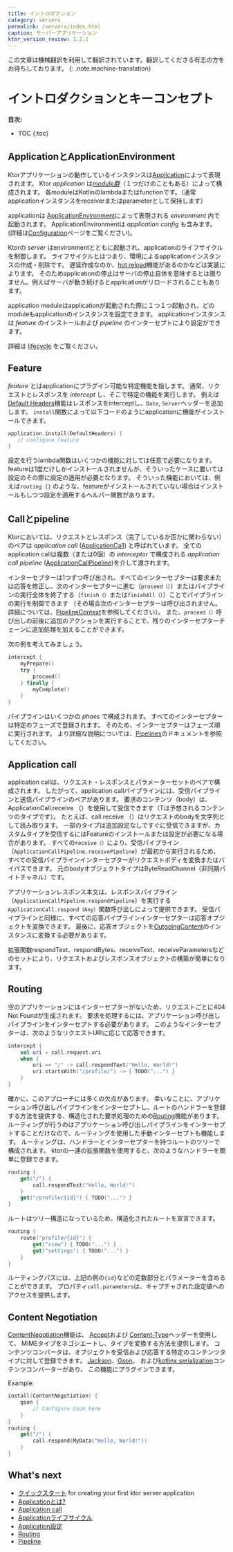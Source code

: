 ```yaml
---
title: イントロダクション
category: servers
permalink: /servers/index.html
caption: サーバーアプリケーション
ktor_version_review: 1.2.1
---
```


この文章は機械翻訳を利用して翻訳されています。翻訳してくださる有志の方をお待ちしております。
{: .note.machine-translation}

# イントロダクションとキーコンセプト

**目次:**

* TOC
{:toc}

## ApplicationとApplicationEnvironment

Ktorアプリケーションの動作しているインスタンスは[Application](https://api.ktor.io/latest/io.ktor.application/-application/index.html)によって表現されます。
Ktor _application_ は[_module群_](/servers/application.html#modules)（１つだけのこともある）によって構成されます。
各moduleはKotlinのlambdaまたはfunctionです。（通常applicationインスタンスをreceiverまたはparameterとして保持します）

applicationは [ApplicationEnvironment](https://api.ktor.io/latest/io.ktor.application/-application-environment/index.html)によって表現される _environment_ 内で起動されます。
ApplicationEnvironmentは _application config_ も含みます。
 (詳細は[Configuration](/servers/configuration.html)ページをご覧ください)。
 
Ktorの _server_ はenvironmentとともに起動され、applicationのライフサイクルを制御します。
ライフサイクルとはつまり、環境によるapplicationインスタンスの作成・削除です。
遅延作成なのか、[hot reload](/servers/autoreload.html)機能があるのかなどは実装によります。
そのためapplicationの停止はサーバの停止自体を意味するとは限りません。例えばサーバが動き続けるとapplicationがリロードされることもあります。

application moduleはapplicationが起動された際に１つ１つ起動され、どのmoduleもapplicationのインスタンスを設定できます。
applicationインスタンスは _feature_ のインストールおよび _pipeline_ のインターセプトにより設定ができます。

詳細は [lifecycle](/servers/lifecycle.html) をご覧ください。

## Feature

_feature_ とはapplicationにプラグイン可能な特定機能を指します。
通常、リクエストとレスポンスを _intercept_ し、そこで特定の機能を実行します。
例えば[Default Headers](/servers/features/default-headers.html)機能はレスポンスをinterceptし、`Date`, `Server`ヘッダーを追加します。
`install`関数によって以下コードのようにapplicationに機能がインストールできます。

```kotlin
application.install(DefaultHeaders) {
   // configure feature
}
```

設定を行うlambda関数はいくつかの機能に対しては任意で必要になります。
featureは1度だけしかインストールされませんが、そういったケースに置いては設定のその際に設定の適用が必要となります。
そういった機能においては、例えば`routing {}` のような、featureがインストールされていない場合はインストールもしつつ設定を適用するヘルパー関数があります。

## Callとpipeline

Ktorにおいては、リクエストとレスポンス（完了しているか否かに関わらない）のペアは _application call_ ([ApplicationCall](/servers/calls.html)) と呼ばれています。
全てのapplication callは複数（または0個）の _interceptor_ で構成される _application call pipeline_ ([ApplicationCallPipeline](https://api.ktor.io/latest/io.ktor.application/-application-call-pipeline/index.html))を介して渡されます。

インターセプターは1つずつ呼び出され、すべてのインターセプターは要求または応答を修正し、次のインターセプターに進む（`proceed（）`）またはパイプラインの実行全体を終了する（`finish（）`または`finishAll（）`）ことでパイプラインの実行を制御できます
（その場合次のインターセプターは呼び出されません。詳細については、[PipelineContext](https://api.ktor.io/latest/io.ktor.util.pipeline/-pipeline-context/index.html)を参照してください）。 
また、`proceed（）`呼び出しの前後に追加のアクションを実行することで、残りのインターセプターチェーンに追加処理を加えることができます。

次の例を考えてみましょう。

```kotlin
intercept {
    myPrepare()
    try {
        proceed()
    } finally {
        myComplete()
    }
}
```

パイプラインはいくつかの _phaes_ で構成されます。
すべてのインターセプターは特定のフェーズで登録されます。
そのため、インターセプターはフェーズ順に実行されます。 
より詳細な説明については、[Pipelines](/advanced/pipeline)のドキュメントを参照してください。

## Application call

application callは、リクエスト・レスポンスとパラメーターセットのペアで構成されます。
したがって、application callパイプラインには、受信パイプラインと送信パイプラインのペアがあります。
要求のコンテンツ（body）は、ApplicationCall.receive <T>（）を使用して受信できます（Tは予想されるコンテンツのタイプです）。
たとえば、call.receive <String>（）はリクエストのbodyを文字列として読み取ります。
一部のタイプは追加設定なしですぐに受信できますが、カスタムタイプを受信するにはFeatureのインストールまたは設定が必要になる場合があります。
すべての`receive（）`により、受信パイプライン（`ApplicationCallPipeline.receivePipeline`）が最初から実行されるため、
すべての受信パイプラインインターセプターがリクエストボディを変換またはバイパスできます。
元のbodyオブジェクトタイプはByteReadChannel（非同期バイトチャネル）です。

アプリケーションレスポンス本文は、レスポンスパイプライン（`ApplicationCallPipeline.respondPipeline`）を実行する
`ApplicationCall.respond（Any）`関数呼び出しによって提供できます。
受信パイプラインと同様に、すべての応答パイプラインインターセプターは応答オブジェクトを変換できます。
最後に、応答オブジェクトを[OutgoingContent](https://api.ktor.io/latest/io.ktor.http.content/-outgoing-content/index.html)のインスタンスに変換する必要があります。

拡張関数respondText、respondBytes、receiveText、receiveParametersなどのセットにより、リクエストおよびレスポンスオブジェクトの構築が簡単になります。

## Routing

空のアプリケーションにはインターセプターがないため、リクエストごとに404 Not Foundが生成されます。
要求を処理するには、アプリケーション呼び出しパイプラインをインターセプトする必要があります。
このようなインターセプターは、次のようなリクエストURIに応じて応答できます。

```kotlin
intercept {
    val uri = call.request.uri
    when {
        uri == "/" -> call.respondText("Hello, World!")
        uri.startsWith("/profile/") -> { TODO("...") }
    }
}
```

確かに、このアプローチには多くの欠点があります。
幸いなことに、アプリケーション呼び出しパイプラインをインターセプトし、ルートのハンドラーを登録する方法を提供する、構造化された要求処理のための[Routing](/servers/features/routing.html)機能があります。
ルーティングが行うのはアプリケーション呼び出しパイプラインをインターセプトすることだけなので、ルーティングを使用した手動インターセプトも機能します。
ルーティングは、ハンドラーとインターセプターを持つルートのツリーで構成されます。
ktorの一連の拡張関数を使用すると、次のようなハンドラーを簡単に登録できます。

```kotlin
routing {
    get("/") {
        call.respondText("Hello, World!")
    }
    get("/profile/{id}") { TODO("...") }
}
```

ルートはツリー構造になっているため、構造化されたルートを宣言できます。

```kotlin
routing {
    route("profile/{id}") {
        get("view") { TODO("...") }
        get("settings") { TODO("...") }
    }
}
```

ルーティングパスには、上記の例の`{id}`などの定数部分とパラメーターを含めることができます。
プロパティ`call.parameters`は、キャプチャされた設定値へのアクセスを提供します。

## Content Negotiation

[ContentNegotiation](/servers/features/content-negotiation.html)機能は、
[Accept](https://developer.mozilla.org/en-US/docs/Web/HTTP/Headers/Accept)および
[Content-Type](https://developer.mozilla.org/en-US/docs/Web/HTTP/Headers/Content-Type)ヘッダーを使用して、
MIMEタイプをネゴシエートし、タイプを変換する方法を提供します。
コンテンツコンバータは、オブジェクトを受信および応答する特定のコンテンツタイプに対して登録できます。
[Jackson](/servers/features/content-negotiation/jackson.html)、[Gson](/servers/features/content-negotiation/gson.html)、
および[kotlinx.serialization](https://jp.ktor.work/servers/features/content-negotiation/serialization-converter.html)コンテンツコンバーターがあり、
この機能にプラグインできます。

Example:

```kotlin
install(ContentNegotiation) {
    gson {
        // Configure Gson here
    }
}
routing {
    get("/") {
        call.respond(MyData("Hello, World!"))
    }
}
```

## What's next

- [クイックスタート](/quickstart/index.html) for creating your first ktor server application
- [Applicationとは?](/servers/application.html)
- [Application call](/servers/calls.html)
- [Applicationライフサイクル](/servers/lifecycle.html)
- [Application設定](/servers/configuration.html)
- [Routing](/servers/features/routing.html)
- [Pipeline](/advanced/pipeline)

